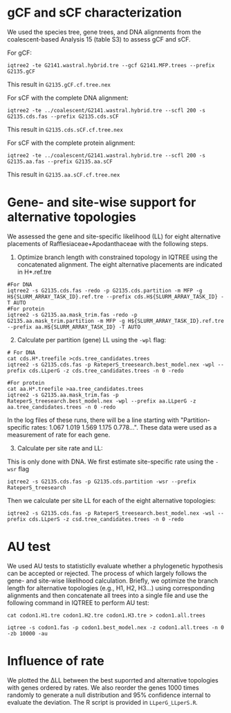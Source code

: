 # gCF and sCF characterization

We used the species tree, gene trees, and DNA alignments from the coalescent-based Analysis 15 (table S3) to assess gCF and sCF. 

For gCF:
```
iqtree2 -te G2141.wastral.hybrid.tre --gcf G2141.MFP.trees --prefix G2135.gCF
```
This result in `G2135.gCF.cf.tree.nex`

For sCF with the complete DNA alignment:
```
iqtree2 -te ../coalescent/G2141.wastral.hybrid.tre --scfl 200 -s G2135.cds.fas --prefix G2135.cds.sCF
```
This result in `G2135.cds.sCF.cf.tree.nex`

For sCF with the complete protein alignment:
```
iqtree2 -te ../coalescent/G2141.wastral.hybrid.tre --scfl 200 -s G2135.aa.fas --prefix G2135.aa.sCF
```
This result in `G2135.aa.sCF.cf.tree.nex`


# Gene- and site-wise support for alternative topologies

We assessed the gene and site-specific likelihood (LL) for eight alternative placements of Rafflesiaceae+Apodanthaceae with the following steps.

1. Optimize branch length with constrained topology in IQTREE using the concatenated alignment. The eight alternative placements are indicated in H*.ref.tre
```
#For DNA
iqtree2 -s G2135.cds.fas -redo -p G2135.cds.partition -m MFP -g H${SLURM_ARRAY_TASK_ID}.ref.tre --prefix cds.H${SLURM_ARRAY_TASK_ID} -T AUTO
#For protein
iqtree2 -s G2135.aa.mask_trim.fas -redo -p G2135.aa.mask_trim.partition -m MFP -g H${SLURM_ARRAY_TASK_ID}.ref.tre --prefix aa.H${SLURM_ARRAY_TASK_ID} -T AUTO
```
2. Calculate per partition (gene) LL using the `-wpl` flag:
```
# For DNA
cat cds.H*.treefile >cds.tree_candidates.trees 
iqtree2 -s G2135.cds.fas -p RateperS_treesearch.best_model.nex -wpl --prefix cds.LLperG -z cds.tree_candidates.trees -n 0 -redo

#For protein
cat aa.H*.treefile >aa.tree_candidates.trees 
iqtree2 -s G2135.aa.mask_trim.fas -p RateperS_treesearch.best_model.nex -wpl --prefix aa.LLperG -z aa.tree_candidates.trees -n 0 -redo
```
In the log files of these runs, there will be a line starting with "Partition-specific rates:  1.067 1.019 1.569 1.175 0.778...". These data were used as a measurement of rate for each gene.

3. Calculate per site rate and LL:

This is only done with DNA. We first estimate site-specific rate using the `-wsr` flag
```
iqtree2 -s G2135.cds.fas -p G2135.cds.partition -wsr --prefix RateperS_treesearch
```
Then we calculate per site LL for each of the eight alternative topologies:
```
iqtree2 -s G2135.cds.fas -p RateperS_treesearch.best_model.nex -wsl --prefix cds.LLperS -z csd.tree_candidates.trees -n 0 -redo
```

# AU test

We used AU tests to statisticlly evaluate whether a phylogenetic hypothesis can be accepted or rejected. The process of which largely follows the gene- and site-wise likelihood calculation. Briefly, we optimize the branch length for alternative topologies (e.g., H1, H2, H3...) using corresponding alignments and then concatenate all trees into a single file and use the following command in IQTREE to perform AU test:
```
cat codon1.H1.tre codon1.H2.tre codon1.H3.tre > codon1.all.trees

iqtree -s codon1.fas -p codon1.best_model.nex -z codon1.all.trees -n 0 -zb 10000 -au
```

# Influence of rate

We plotted the ΔLL between the best suporrted and alternative topologies with genes ordered by rates. We also reorder the genes 1000 times randomly to generate a null distribution and 95% confidence internal to evaluate the deviation. The R script is provided in `LLperG_LLperS.R`.
